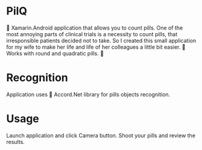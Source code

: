 # PilQ

:iphone: Xamarin.Android application that allows you to count pills.
One of the most annoying parts of clinical trials is a necessity to count pills, that irresponsible patients decided not to take. So I created this small application for my wife to make her life and life of her colleagues a little bit easier.
:pill: Works with round and quadratic pills. :pill:

# Recognition

Application uses :musical_score: Accord.Net library for pills objects recognition.

# Usage

Launch application and click Camera button.
Shoot your pills and review the results.
